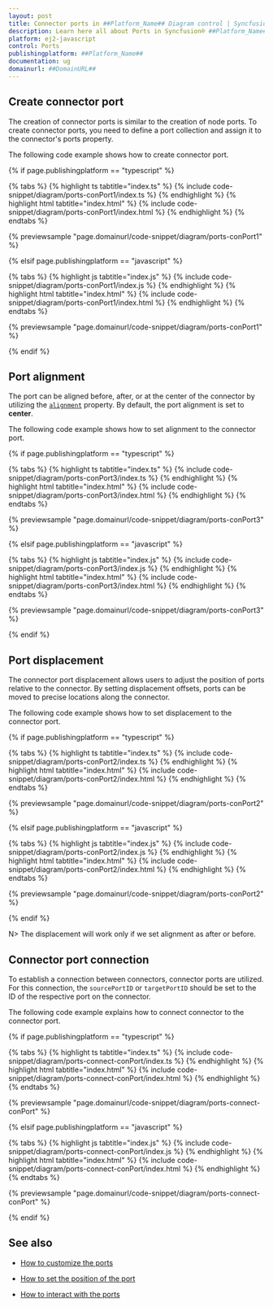 ```yaml
---
layout: post
title: Connector ports in ##Platform_Name## Diagram control | Syncfusion®
description: Learn here all about Ports in Syncfusion® ##Platform_Name## Diagram control of Syncfusion Essential® JS 2 and more.
platform: ej2-javascript
control: Ports 
publishingplatform: ##Platform_Name##
documentation: ug
domainurl: ##DomainURL##
---
```


## Create connector port

The creation of connector ports is similar to the creation of node ports. To create connector ports, you need to define a port collection and assign it to the connector's ports property. 

The following code example shows how to create connector port.

{% if page.publishingplatform == "typescript" %}

{% tabs %}
{% highlight ts tabtitle="index.ts" %}
{% include code-snippet/diagram/ports-conPort1/index.ts %}
{% endhighlight %}
{% highlight html tabtitle="index.html" %}
{% include code-snippet/diagram/ports-conPort1/index.html %}
{% endhighlight %}
{% endtabs %}
          
{% previewsample "page.domainurl/code-snippet/diagram/ports-conPort1" %}

{% elsif page.publishingplatform == "javascript" %}

{% tabs %}
{% highlight js tabtitle="index.js" %}
{% include code-snippet/diagram/ports-conPort1/index.js %}
{% endhighlight %}
{% highlight html tabtitle="index.html" %}
{% include code-snippet/diagram/ports-conPort1/index.html %}
{% endhighlight %}
{% endtabs %}
          
{% previewsample "page.domainurl/code-snippet/diagram/ports-conPort1" %}

{% endif %}


## Port alignment

The port can be aligned before, after, or at the center of the connector by utilizing the [`alignment`](../api/diagram/portAlignment/) property. By default, the port alignment is set to **center**.

The following code example shows how to set alignment to the connector port.

{% if page.publishingplatform == "typescript" %}

{% tabs %}
{% highlight ts tabtitle="index.ts" %}
{% include code-snippet/diagram/ports-conPort3/index.ts %}
{% endhighlight %}
{% highlight html tabtitle="index.html" %}
{% include code-snippet/diagram/ports-conPort3/index.html %}
{% endhighlight %}
{% endtabs %}
          
{% previewsample "page.domainurl/code-snippet/diagram/ports-conPort3" %}

{% elsif page.publishingplatform == "javascript" %}

{% tabs %}
{% highlight js tabtitle="index.js" %}
{% include code-snippet/diagram/ports-conPort3/index.js %}
{% endhighlight %}
{% highlight html tabtitle="index.html" %}
{% include code-snippet/diagram/ports-conPort3/index.html %}
{% endhighlight %}
{% endtabs %}
          
{% previewsample "page.domainurl/code-snippet/diagram/ports-conPort3" %}

{% endif %}



## Port displacement

The connector port displacement allows users to adjust the position of ports relative to the connector. By setting displacement offsets, ports can be moved to precise locations along the connector.

The following code example shows how to set displacement to the connector port.

{% if page.publishingplatform == "typescript" %}

{% tabs %}
{% highlight ts tabtitle="index.ts" %}
{% include code-snippet/diagram/ports-conPort2/index.ts %}
{% endhighlight %}
{% highlight html tabtitle="index.html" %}
{% include code-snippet/diagram/ports-conPort2/index.html %}
{% endhighlight %}
{% endtabs %}
          
{% previewsample "page.domainurl/code-snippet/diagram/ports-conPort2" %}

{% elsif page.publishingplatform == "javascript" %}

{% tabs %}
{% highlight js tabtitle="index.js" %}
{% include code-snippet/diagram/ports-conPort2/index.js %}
{% endhighlight %}
{% highlight html tabtitle="index.html" %}
{% include code-snippet/diagram/ports-conPort2/index.html %}
{% endhighlight %}
{% endtabs %}
          
{% previewsample "page.domainurl/code-snippet/diagram/ports-conPort2" %}

{% endif %}


N> The displacement will work only if we set alignment as after or before.

## Connector port connection

To establish a connection between connectors, connector ports are utilized. For this connection, the `sourcePortID` or `targetPortID` should be set to the ID of the respective port on the connector.

The following code example explains how to connect connector to the connector port.


{% if page.publishingplatform == "typescript" %}

{% tabs %}
{% highlight ts tabtitle="index.ts" %}
{% include code-snippet/diagram/ports-connect-conPort/index.ts %}
{% endhighlight %}
{% highlight html tabtitle="index.html" %}
{% include code-snippet/diagram/ports-connect-conPort/index.html %}
{% endhighlight %}
{% endtabs %}
          
{% previewsample "page.domainurl/code-snippet/diagram/ports-connect-conPort" %}

{% elsif page.publishingplatform == "javascript" %}

{% tabs %}
{% highlight js tabtitle="index.js" %}
{% include code-snippet/diagram/ports-connect-conPort/index.js %}
{% endhighlight %}
{% highlight html tabtitle="index.html" %}
{% include code-snippet/diagram/ports-connect-conPort/index.html %}
{% endhighlight %}
{% endtabs %}
          
{% previewsample "page.domainurl/code-snippet/diagram/ports-connect-conPort" %}

{% endif %}

## See also

* [How to customize the ports](./ports-appearance)

* [How to set the position of the port](./ports-positioning)

* [How to interact with the ports](./ports-interaction)
